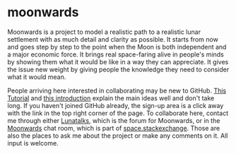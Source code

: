 # moonwards
Moonwards is a project to model a realistic path to a realistic lunar settlement with as much detail and clarity as possible. 
It starts from now and goes step by step to the point when the Moon is both independent and a major economic force. It brings real space-faring alive in people's minds by showing them what it would be like in a way they can appreciate. 
It gives the issue new weight by giving people the knowledge they need to consider what it would mean. 


People arriving here interested in collaborating may be new to GitHub. 
<a href="https://guides.github.com/activities/hello-world/">This Tutorial</a> and 
<a href="https://guides.github.com/introduction/flow/?">this introduction</a> explain the main ideas well and don't take long. 
If you haven't joined GitHub already, the sign-up area is a click away with the link in the top right corner of the page. To 
collaborate here, contact me through either <a href="http://moonwards.com/forum/">Lunatalks</a>, which is the forum for Moonwards, or in the <a href="http://chat.stackexchange.com/rooms/37071/moonwards">Moonwards</a> chat room, which is part of <a href="https://space.stackexchange.com/">space.stackexchange</a>. Those are also the places to ask me about the project or make any comments on it. All input is welcome.

